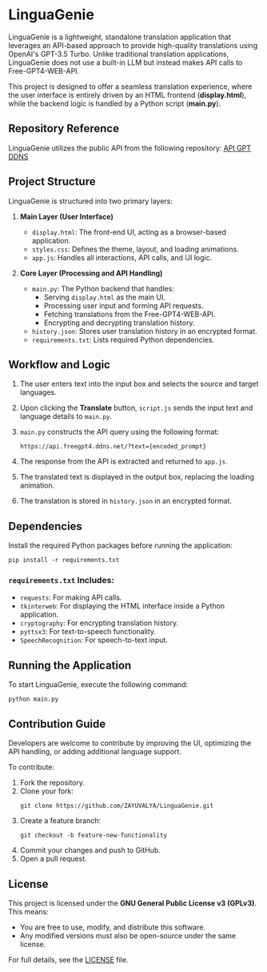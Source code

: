 # LinguaGenie

LinguaGenie is a lightweight, standalone translation application that leverages an API-based approach to provide high-quality translations using OpenAI's GPT-3.5 Turbo. Unlike traditional translation applications, LinguaGenie does not use a built-in LLM but instead makes API calls to Free-GPT4-WEB-API.

This project is designed to offer a seamless translation experience, where the user interface is entirely driven by an HTML frontend (**display.html**), while the backend logic is handled by a Python script (**main.py**).

## Repository Reference
LinguaGenie utilizes the public API from the following repository:
[API GPT DDNS](https://github.com/aledipa/Free-GPT4-WEB-API)

## Project Structure
LinguaGenie is structured into two primary layers:
1. **Main Layer (User Interface)**
   - `display.html`: The front-end UI, acting as a browser-based application.
   - `styles.css`: Defines the theme, layout, and loading animations.
   - `app.js`: Handles all interactions, API calls, and UI logic.

2. **Core Layer (Processing and API Handling)**
   - `main.py`: The Python backend that handles:
     - Serving `display.html` as the main UI.
     - Processing user input and forming API requests.
     - Fetching translations from the Free-GPT4-WEB-API.
     - Encrypting and decrypting translation history.
   - `history.json`: Stores user translation history in an encrypted format.
   - `requirements.txt`: Lists required Python dependencies.

## Workflow and Logic
1. The user enters text into the input box and selects the source and target languages.
2. Upon clicking the **Translate** button, `script.js` sends the input text and language details to `main.py`.
3. `main.py` constructs the API query using the following format:

   ```
   https://api.freegpt4.ddns.net/?text={encoded_prompt}
   ```
4. The response from the API is extracted and returned to `app.js`.
5. The translated text is displayed in the output box, replacing the loading animation.
6. The translation is stored in `history.json` in an encrypted format.

## Dependencies
Install the required Python packages before running the application:

```
pip install -r requirements.txt
```

### `requirements.txt` Includes:
- `requests`: For making API calls.
- `tkinterweb`: For displaying the HTML interface inside a Python application.
- `cryptography`: For encrypting translation history.
- `pyttsx3`: For text-to-speech functionality.
- `SpeechRecognition`: For speech-to-text input.

## Running the Application
To start LinguaGenie, execute the following command:

```
python main.py
```

## Contribution Guide
Developers are welcome to contribute by improving the UI, optimizing the API handling, or adding additional language support.

To contribute:
1. Fork the repository.
2. Clone your fork:
   ```
   git clone https://github.com/ZAYUVALYA/LinguaGenie.git
   ```
3. Create a feature branch:
   ```
   git checkout -b feature-new-functionality
   ```
4. Commit your changes and push to GitHub.
5. Open a pull request.

## License
This project is licensed under the **GNU General Public License v3 (GPLv3)**. This means:
- You are free to use, modify, and distribute this software.
- Any modified versions must also be open-source under the same license.

For full details, see the [LICENSE](https://github.com/ZAYUVALYA/LinguaGenie/blob/main/LICENSE) file.

